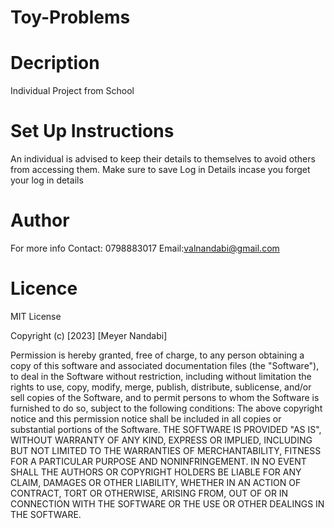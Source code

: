 # Toy-Problems

# Decription
 Individual Project from School

# Set Up Instructions
  An individual is advised to 
  keep their details to themselves to avoid 
  others from accessing them.
  Make sure to save Log in Details incase
  you forget your log in details
# Author
 For more info Contact: 0798883017
               Email:valnandabi@gmail.com

# Licence
MIT License 

Copyright (c) [2023] [Meyer Nandabi] 

Permission is hereby granted, free of charge, to any person obtaining a copy
of this software and associated documentation files (the "Software"), to deal
in the Software without restriction, including without limitation the rights
to use, copy, modify, merge, publish, distribute, sublicense, and/or sell
copies of the Software, and to permit persons to whom the Software is
furnished to do so, subject to the following conditions:
The above copyright notice and this permission notice shall be included in all
copies or substantial portions of the Software.
THE SOFTWARE IS PROVIDED "AS IS", WITHOUT WARRANTY OF ANY KIND, EXPRESS OR
IMPLIED, INCLUDING BUT NOT LIMITED TO THE WARRANTIES OF MERCHANTABILITY,
FITNESS FOR A PARTICULAR PURPOSE AND NONINFRINGEMENT. IN NO EVENT SHALL THE
AUTHORS OR COPYRIGHT HOLDERS BE LIABLE FOR ANY CLAIM, DAMAGES OR OTHER
LIABILITY, WHETHER IN AN ACTION OF CONTRACT, TORT OR OTHERWISE, ARISING FROM,
OUT OF OR IN CONNECTION WITH THE SOFTWARE OR THE USE OR OTHER DEALINGS IN THE
SOFTWARE.
